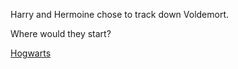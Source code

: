 Harry and Hermoine chose to track down Voldemort.

Where would they start? 

[Hogwarts](locations/hogwarts.md)